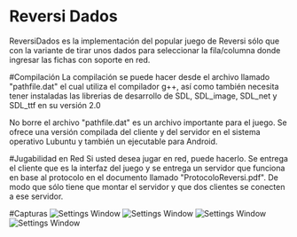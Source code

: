 # Reversi Dados
ReversiDados es la implementación del popular juego de Reversi sólo que con la variante de tirar unos dados para seleccionar la fila/columna donde ingresar las fichas con soporte en red.

#Compilación
La compilación se puede hacer desde el archivo llamado "pathfile.dat" el cual utiliza el compilador g++, así como también necesita tener instaladas las librerias de desarrollo de SDL, SDL_image, SDL_net y SDL_ttf en su versión 2.0

No borre el archivo "pathfile.dat" es un archivo importante para el juego. Se ofrece una versión compilada del cliente y del servidor en el sistema operativo Lubuntu y también un ejecutable para Android.

#Jugabilidad en Red
Si usted desea jugar en red, puede hacerlo. Se entrega el cliente que es la interfaz del juego y se entrega un servidor que funciona en base al protocolo en el documento llamado "ProtocoloReversi.pdf". De modo que sólo tiene que montar el servidor y que dos clientes se conecten a ese servidor.

#Capturas
![Settings Window](https://raw.github.com/jonatalamantes/ReversiDados/master/Capturas/Captura1.png)
![Settings Window](https://raw.github.com/jonatalamantes/ReversiDados/master/Capturas/Captura2.png)
![Settings Window](https://raw.github.com/jonatalamantes/ReversiDados/master/Capturas/Captura3.png)
![Settings Window](https://raw.github.com/jonatalamantes/ReversiDados/master/Capturas/Captura4.png)